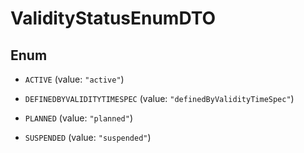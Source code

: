 

# ValidityStatusEnumDTO

## Enum


* `ACTIVE` (value: `"active"`)

* `DEFINEDBYVALIDITYTIMESPEC` (value: `"definedByValidityTimeSpec"`)

* `PLANNED` (value: `"planned"`)

* `SUSPENDED` (value: `"suspended"`)



